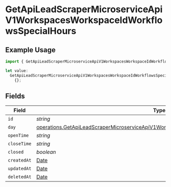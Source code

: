 # GetApiLeadScraperMicroserviceApiV1WorkspacesWorkspaceIdWorkflowsSpecialHours

## Example Usage

```typescript
import { GetApiLeadScraperMicroserviceApiV1WorkspacesWorkspaceIdWorkflowsSpecialHours } from "oppulence-backend-sdk/models/operations";

let value:
  GetApiLeadScraperMicroserviceApiV1WorkspacesWorkspaceIdWorkflowsSpecialHours =
    {};
```

## Fields

| Field                                                                                                                                                                                                | Type                                                                                                                                                                                                 | Required                                                                                                                                                                                             | Description                                                                                                                                                                                          |
| ---------------------------------------------------------------------------------------------------------------------------------------------------------------------------------------------------- | ---------------------------------------------------------------------------------------------------------------------------------------------------------------------------------------------------- | ---------------------------------------------------------------------------------------------------------------------------------------------------------------------------------------------------- | ---------------------------------------------------------------------------------------------------------------------------------------------------------------------------------------------------- |
| `id`                                                                                                                                                                                                 | *string*                                                                                                                                                                                             | :heavy_minus_sign:                                                                                                                                                                                   | N/A                                                                                                                                                                                                  |
| `day`                                                                                                                                                                                                | [operations.GetApiLeadScraperMicroserviceApiV1WorkspacesWorkspaceIdWorkflowsWorkspacesDay](../../models/operations/getapileadscrapermicroserviceapiv1workspacesworkspaceidworkflowsworkspacesday.md) | :heavy_minus_sign:                                                                                                                                                                                   | N/A                                                                                                                                                                                                  |
| `openTime`                                                                                                                                                                                           | *string*                                                                                                                                                                                             | :heavy_minus_sign:                                                                                                                                                                                   | N/A                                                                                                                                                                                                  |
| `closeTime`                                                                                                                                                                                          | *string*                                                                                                                                                                                             | :heavy_minus_sign:                                                                                                                                                                                   | N/A                                                                                                                                                                                                  |
| `closed`                                                                                                                                                                                             | *boolean*                                                                                                                                                                                            | :heavy_minus_sign:                                                                                                                                                                                   | N/A                                                                                                                                                                                                  |
| `createdAt`                                                                                                                                                                                          | [Date](https://developer.mozilla.org/en-US/docs/Web/JavaScript/Reference/Global_Objects/Date)                                                                                                        | :heavy_minus_sign:                                                                                                                                                                                   | N/A                                                                                                                                                                                                  |
| `updatedAt`                                                                                                                                                                                          | [Date](https://developer.mozilla.org/en-US/docs/Web/JavaScript/Reference/Global_Objects/Date)                                                                                                        | :heavy_minus_sign:                                                                                                                                                                                   | N/A                                                                                                                                                                                                  |
| `deletedAt`                                                                                                                                                                                          | [Date](https://developer.mozilla.org/en-US/docs/Web/JavaScript/Reference/Global_Objects/Date)                                                                                                        | :heavy_minus_sign:                                                                                                                                                                                   | N/A                                                                                                                                                                                                  |